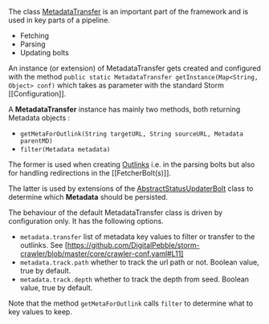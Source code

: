 The class [MetadataTransfer](https://github.com/DigitalPebble/storm-crawler/blob/master/core/src/main/java/com/digitalpebble/stormcrawler/util/MetadataTransfer.java) is  an important part of the framework and is used in key parts of a pipeline.

* Fetching
* Parsing
* Updating bolts

An instance (or extension) of MetadataTransfer gets created and configured with the method `public static MetadataTransfer getInstance(Map<String, Object> conf)` which takes as parameter with the standard Storm [[Configuration]]. 

A **MetadataTransfer** instance has mainly two methods, both returning Metadata objects \:

* `getMetaForOutlink(String targetURL, String sourceURL,
            Metadata parentMD)`
*  `filter(Metadata metadata)`  

The former is used when creating [Outlinks](https://github.com/DigitalPebble/storm-crawler/blob/master/core/src/main/java/com/digitalpebble/stormcrawler/parse/Outlink.java) i.e. in the parsing bolts but also for handling redirections in the [[FetcherBolt(s)]].

The latter is used by extensions of the [AbstractStatusUpdaterBolt](https://github.com/DigitalPebble/storm-crawler/blob/master/core/src/main/java/com/digitalpebble/stormcrawler/persistence/AbstractStatusUpdaterBolt.java) class to determine which **Metadata** should be persisted.

The behaviour of the default MetadataTransfer class is driven by configuration only. It has the following options. 

* `metadata.transfer` list of metadata key values to filter or transfer to the outlinks. See [https://github.com/DigitalPebble/storm-crawler/blob/master/core/crawler-conf.yaml#L11]
* `metadata.track.path` whether to track the url path or not. Boolean value, true by default.
* `metadata.track.depth` whether to track the depth from seed. Boolean value, true by default.

Note that the method `getMetaForOutlink` calls `filter` to determine what to key values to keep.
